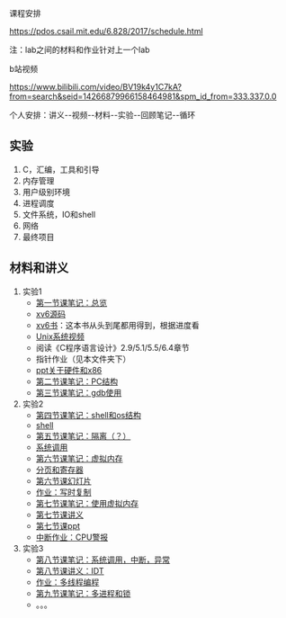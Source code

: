 课程安排

https://pdos.csail.mit.edu/6.828/2017/schedule.html

注：lab之间的材料和作业针对上一个lab

b站视频

https://www.bilibili.com/video/BV19k4y1C7kA?from=search&seid=14266879966158464981&spm_id_from=333.337.0.0

个人安排：讲义--视频--材料--实验--回顾笔记--循环

## 实验

1. C，汇编，工具和引导
2. 内存管理
3. 用户级别环境
4. 进程调度
5. 文件系统，IO和shell
6. 网络
7. 最终项目

## 材料和讲义

1. 实验1
   - [第一节课笔记：总览](https://pdos.csail.mit.edu/6.828/2017/lec/l-overview.txt)
   - [xv6源码](https://pdos.csail.mit.edu/6.828/2017/xv6/xv6-rev10.pdf)
   - [xv6书](https://pdos.csail.mit.edu/6.828/2017/xv6/book-rev10.pdf)：这本书从头到尾都用得到，根据进度看
   - [Unix系统视频](https://www.youtube.com/watch?v=tc4ROCJYbm0)
   - 阅读《C程序语言设计》2.9/5.1/5.5/6.4章节
   - 指针作业（见本文件夹下）
   - [ppt关于硬件和x86](https://pdos.csail.mit.edu/6.828/2017/lec/l-x86.pdf)
   - [第二节课笔记：PC结构](https://pdos.csail.mit.edu/6.828/2017/lec/l-x86.html)
   - [第三节课笔记：gdb使用](https://pdos.csail.mit.edu/6.828/2017/lec/gdb_slides.pdf)
2. 实验2
   - [第四节课笔记：shell和os结构](https://pdos.csail.mit.edu/6.828/2017/lec/l-shell.txt)
   - [shell](https://pdos.csail.mit.edu/6.828/2017/homework/xv6-shell.html)
   - [第五节课笔记：隔离（？）](https://pdos.csail.mit.edu/6.828/2017/lec/l-internal.txt)
   - [系统调用](https://pdos.csail.mit.edu/6.828/2017/homework/xv6-syscall.html)
   - [第六节课笔记：虚拟内存](https://pdos.csail.mit.edu/6.828/2017/lec/l-vm.md)
   - [分页和寄存器](https://pdos.csail.mit.edu/6.828/2017/lec/x86_translation_and_registers.pdf)
   - [第六节课幻灯片](https://pdos.csail.mit.edu/6.828/2017/lec/l-vm.pdf)
   - [作业：写时复制](https://pdos.csail.mit.edu/6.828/2017/homework/xv6-zero-fill.html)
   - [第七节课笔记：使用虚拟内存](https://pdos.csail.mit.edu/6.828/2017/lec/l-usevm.md)
   - [第七节课讲义](https://pdos.csail.mit.edu/6.828/2017/lec/l-josmem.html)
   - [第七节课ppt](https://pdos.csail.mit.edu/6.828/2017/lec/l-usingvm.pdf)
   - [中断作业：CPU警报](https://pdos.csail.mit.edu/6.828/2017/homework/xv6-alarm.html)
3. 实验3
   - [第八节课笔记：系统调用，中断，异常](https://pdos.csail.mit.edu/6.828/2017/lec/l-interrupt.txt)
   - [第八节课讲义：IDT](https://pdos.csail.mit.edu/6.828/2017/lec/x86_idt.pdf)
   - [作业：多线程编程](https://pdos.csail.mit.edu/6.828/2017/homework/lock.html)
   - [第九节课笔记：多进程和锁](https://pdos.csail.mit.edu/6.828/2017/lec/l-lockv2.txt)
   - 。。。

